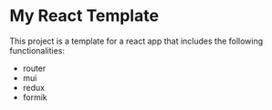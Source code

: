 # My React Template

This project is a template for a react app that includes the following functionalities:
- router
- mui
- redux
- formik